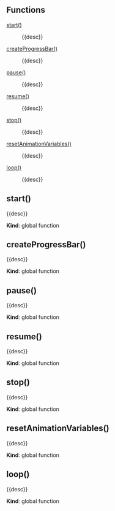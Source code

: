 ## Functions

<dl>
<dt><a href="#start">start()</a></dt>
<dd><p>{{desc}}</p>
</dd>
<dt><a href="#createProgressBar">createProgressBar()</a></dt>
<dd><p>{{desc}}</p>
</dd>
<dt><a href="#pause">pause()</a></dt>
<dd><p>{{desc}}</p>
</dd>
<dt><a href="#resume">resume()</a></dt>
<dd><p>{{desc}}</p>
</dd>
<dt><a href="#stop">stop()</a></dt>
<dd><p>{{desc}}</p>
</dd>
<dt><a href="#resetAnimationVariables">resetAnimationVariables()</a></dt>
<dd><p>{{desc}}</p>
</dd>
<dt><a href="#loop">loop()</a></dt>
<dd><p>{{desc}}</p>
</dd>
</dl>

<a name="start"></a>

## start()
{{desc}}

**Kind**: global function  
<a name="createProgressBar"></a>

## createProgressBar()
{{desc}}

**Kind**: global function  
<a name="pause"></a>

## pause()
{{desc}}

**Kind**: global function  
<a name="resume"></a>

## resume()
{{desc}}

**Kind**: global function  
<a name="stop"></a>

## stop()
{{desc}}

**Kind**: global function  
<a name="resetAnimationVariables"></a>

## resetAnimationVariables()
{{desc}}

**Kind**: global function  
<a name="loop"></a>

## loop()
{{desc}}

**Kind**: global function  
